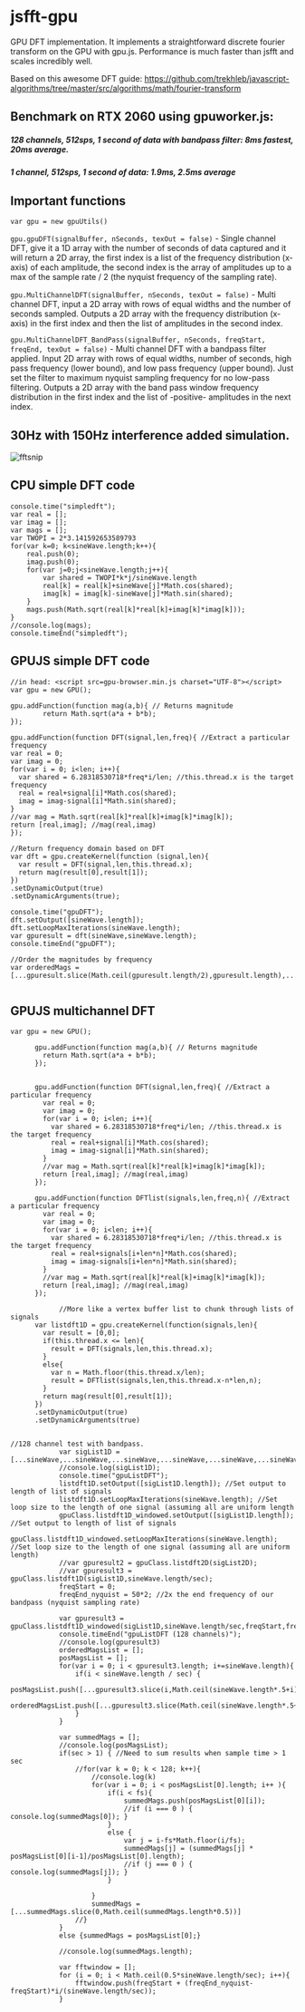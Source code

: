 # jsfft-gpu
GPU DFT implementation. It implements a straightforward discrete fourier transform on the GPU with gpu.js. Performance is much faster than jsfft and scales incredibly well.

Based on this awesome DFT guide: https://github.com/trekhleb/javascript-algorithms/tree/master/src/algorithms/math/fourier-transform

## Benchmark on RTX 2060 using gpuworker.js:

##### 128 channels, 512sps, 1 second of data with bandpass filter: 8ms fastest, 20ms average.

##### 1 channel, 512sps, 1 second of data: 1.9ms, 2.5ms average

## Important functions

`var gpu = new gpuUtils()`

`gpu.gpuDFT(signalBuffer, nSeconds, texOut = false)` - Single channel DFT, give it a 1D array with the number of seconds of data captured and it will return a 2D array, the first index is a list of the frequency distribution (x-axis) of each amplitude, the second index is the array of amplitudes up to a max of the sample rate / 2 (the nyquist frequency of the sampling rate).

`gpu.MultiChannelDFT(signalBuffer, nSeconds, texOut = false)` - Multi channel DFT, input a 2D array with rows of equal widths and the number of seconds sampled. Outputs a 2D array with the frequency distribution (x-axis) in the first index and then the list of amplitudes in the second index.

`gpu.MultiChannelDFT_BandPass(signalBuffer, nSeconds, freqStart, freqEnd, texOut = false)` - Multi channel DFT with a bandpass filter applied. Input 2D array with rows of equal widths, number of seconds, high pass frequency (lower bound), and low pass frequency (upper bound). Just set the filter to maximum nyquist sampling frequency for no low-pass filtering. Outputs a 2D array with the band pass window frequency distribution in the first index and the list of -positive- amplitudes in the next index.

## 30Hz with 150Hz interference added simulation.
![fftsnip](fftsnip.PNG)


## CPU simple DFT code
```
console.time("simpledft");
var real = [];
var imag = [];
var mags = [];
var TWOPI = 2*3.141592653589793
for(var k=0; k<sineWave.length;k++){
    real.push(0);
    imag.push(0);
    for(var j=0;j<sineWave.length;j++){
        var shared = TWOPI*k*j/sineWave.length
        real[k] = real[k]+sineWave[j]*Math.cos(shared);
        imag[k] = imag[k]-sineWave[j]*Math.sin(shared);
    }
    mags.push(Math.sqrt(real[k]*real[k]+imag[k]*imag[k]));
}
//console.log(mags);
console.timeEnd("simpledft");
```

## GPUJS simple DFT code
```
//in head: <script src=gpu-browser.min.js charset="UTF-8"></script>
var gpu = new GPU();

gpu.addFunction(function mag(a,b){ // Returns magnitude
        return Math.sqrt(a*a + b*b);
});

gpu.addFunction(function DFT(signal,len,freq){ //Extract a particular frequency
var real = 0;
var imag = 0;
for(var i = 0; i<len; i++){
  var shared = 6.28318530718*freq*i/len; //this.thread.x is the target frequency
  real = real+signal[i]*Math.cos(shared);
  imag = imag-signal[i]*Math.sin(shared);
}
//var mag = Math.sqrt(real[k]*real[k]+imag[k]*imag[k]);
return [real,imag]; //mag(real,imag)
});

//Return frequency domain based on DFT
var dft = gpu.createKernel(function (signal,len){
  var result = DFT(signal,len,this.thread.x);
  return mag(result[0],result[1]);
})
.setDynamicOutput(true)
.setDynamicArguments(true);
      
console.time("gpuDFT");
dft.setOutput([sineWave.length]);
dft.setLoopMaxIterations(sineWave.length);
var gpuresult = dft(sineWave,sineWave.length);
console.timeEnd("gpuDFT");

//Order the magnitudes by frequency
var orderedMags = [...gpuresult.slice(Math.ceil(gpuresult.length/2),gpuresult.length),...gpuresult.slice(0,Math.ceil(gpuresult.length/2))];
       
```

## GPUJS multichannel DFT
```
var gpu = new GPU();

      gpu.addFunction(function mag(a,b){ // Returns magnitude
        return Math.sqrt(a*a + b*b);
      });


      gpu.addFunction(function DFT(signal,len,freq){ //Extract a particular frequency
        var real = 0;
        var imag = 0;
        for(var i = 0; i<len; i++){
          var shared = 6.28318530718*freq*i/len; //this.thread.x is the target frequency
          real = real+signal[i]*Math.cos(shared);
          imag = imag-signal[i]*Math.sin(shared);
        }
        //var mag = Math.sqrt(real[k]*real[k]+imag[k]*imag[k]);
        return [real,imag]; //mag(real,imag)
      });

      gpu.addFunction(function DFTlist(signals,len,freq,n){ //Extract a particular frequency
        var real = 0;
        var imag = 0;
        for(var i = 0; i<len; i++){
          var shared = 6.28318530718*freq*i/len; //this.thread.x is the target frequency
          real = real+signals[i+len*n]*Math.cos(shared);
          imag = imag-signals[i+len*n]*Math.sin(shared);
        }
        //var mag = Math.sqrt(real[k]*real[k]+imag[k]*imag[k]);
        return [real,imag]; //mag(real,imag)
      });
      
            //More like a vertex buffer list to chunk through lists of signals
      var listdft1D = gpu.createKernel(function(signals,len){
        var result = [0,0];
        if(this.thread.x <= len){
          result = DFT(signals,len,this.thread.x);
        }
        else{
          var n = Math.floor(this.thread.x/len);
          result = DFTlist(signals,len,this.thread.x-n*len,n);
        }
        return mag(result[0],result[1]);
      })
      .setDynamicOutput(true)
      .setDynamicArguments(true)


//128 channel test with bandpass.
            var sigList1D = [...sineWave,...sineWave,...sineWave,...sineWave,...sineWave,...sineWave,...sineWave,...sineWave,...sineWave,...sineWave,...sineWave,...sineWave,...sineWave,...sineWave,...sineWave,...sineWave,...sineWave,...sineWave,...sineWave,...sineWave,...sineWave,...sineWave,...sineWave,...sineWave,...sineWave,...sineWave,...sineWave,...sineWave,...sineWave,...sineWave,...sineWave,...sineWave,...sineWave,...sineWave,...sineWave,...sineWave,...sineWave,...sineWave,...sineWave,...sineWave,...sineWave,...sineWave,...sineWave,...sineWave,...sineWave,...sineWave,...sineWave,...sineWave,...sineWave,...sineWave,...sineWave,...sineWave,...sineWave,...sineWave,...sineWave,...sineWave,...sineWave,...sineWave,...sineWave,...sineWave,...sineWave,...sineWave,...sineWave,...sineWave,...sineWave,...sineWave,...sineWave,...sineWave,...sineWave,...sineWave,...sineWave,...sineWave,...sineWave,...sineWave,...sineWave,...sineWave,...sineWave,...sineWave,...sineWave,...sineWave,...sineWave,...sineWave,...sineWave,...sineWave,...sineWave,...sineWave,...sineWave,...sineWave,...sineWave,...sineWave,...sineWave,...sineWave,...sineWave,...sineWave,...sineWave,...sineWave,...sineWave,...sineWave,...sineWave,...sineWave,...sineWave,...sineWave,...sineWave,...sineWave,...sineWave,...sineWave,...sineWave,...sineWave,...sineWave,...sineWave,...sineWave,...sineWave,...sineWave,...sineWave,...sineWave,...sineWave,...sineWave,...sineWave,...sineWave,...sineWave,...sineWave,...sineWave,...sineWave,...sineWave,...sineWave,...sineWave,...sineWave,...sineWave];
            //console.log(sigList1D);
            console.time("gpuListDFT");
            listdft1D.setOutput([sigList1D.length]); //Set output to length of list of signals
            listdft1D.setLoopMaxIterations(sineWave.length); //Set loop size to the length of one signal (assuming all are uniform length
            gpuClass.listdft1D_windowed.setOutput([sigList1D.length]); //Set output to length of list of signals
            gpuClass.listdft1D_windowed.setLoopMaxIterations(sineWave.length); //Set loop size to the length of one signal (assuming all are uniform length)
            //var gpuresult2 = gpuClass.listdft2D(sigList2D);
            //var gpuresult3 = gpuClass.listdft1D(sigList1D,sineWave.length/sec);
            freqStart = 0;
            freqEnd_nyquist = 50*2; //2x the end frequency of our bandpass (nyquist sampling rate)

            var gpuresult3 = gpuClass.listdft1D_windowed(sigList1D,sineWave.length/sec,freqStart,freqEnd_nyquist);
            console.timeEnd("gpuListDFT (128 channels)");
            //console.log(gpuresult3)
            orderedMagsList = [];
            posMagsList = [];
            for(var i = 0; i < gpuresult3.length; i+=sineWave.length){
                if(i < sineWave.length / sec) {
                    posMagsList.push([...gpuresult3.slice(i,Math.ceil(sineWave.length*.5+i))]);
                    orderedMagsList.push([...gpuresult3.slice(Math.ceil(sineWave.length*.5+i),sineWave.length+i),...gpuresult3.slice(i,Math.ceil(sineWave.length*.5+i))]);
                }
            }

            var summedMags = [];
            //console.log(posMagsList);
            if(sec > 1) { //Need to sum results when sample time > 1 sec
                //for(var k = 0; k < 128; k++){
                    //console.log(k)
                    for(var i = 0; i < posMagsList[0].length; i++ ){
                        if(i < fs){
                            summedMags.push(posMagsList[0][i]);
                            //if (i === 0 ) { console.log(summedMags[0]); }
                        }
                        else {
                            var j = i-fs*Math.floor(i/fs);
                            summedMags[j] = (summedMags[j] * posMagsList[0][i-1]/posMagsList[0].length);
                            //if (j === 0 ) { console.log(summedMags[j]); }
                        }

                    }
                    summedMags = [...summedMags.slice(0,Math.ceil(summedMags.length*0.5))]
                //}
            }
            else {summedMags = posMagsList[0];}
            
            //console.log(summedMags.length);

            var fftwindow = [];
            for (i = 0; i < Math.ceil(0.5*sineWave.length/sec); i++){
                fftwindow.push(freqStart + (freqEnd_nyquist-freqStart)*i/(sineWave.length/sec));
            }
            
```
           
